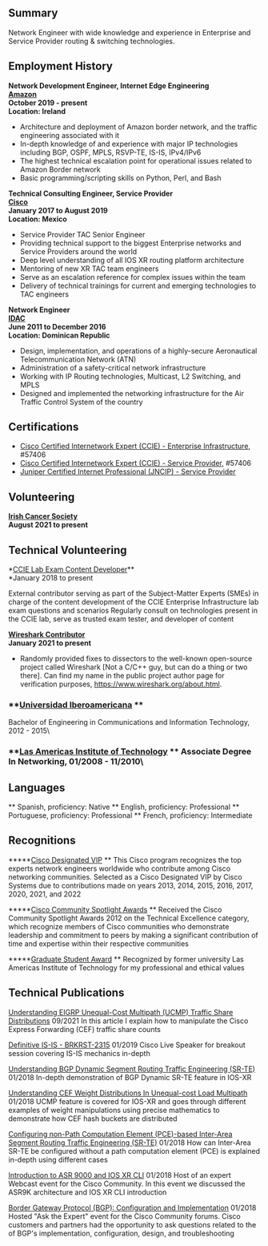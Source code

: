 ## Summary

Network Engineer with wide knowledge and experience in Enterprise and Service Provider routing & switching technologies.

## Employment History

**Network Development Engineer, Internet Edge Engineering**\
**[Amazon](https://aws.amazon.com/)**\
**October 2019 - present**\
**Location: Ireland**

* Architecture and deployment of Amazon border network, and the traffic engineering associated with it
* In-depth knowledge of and experience with major IP technologies including BGP, OSPF, MPLS, RSVP-TE, IS-IS, IPv4/IPv6
* The highest technical escalation point for operational issues related to Amazon Border network
* Basic programming/scripting skills on Python, Perl, and Bash

**Technical Consulting Engineer, Service Provider**\
**[Cisco](cisco.com/)**\
**January 2017 to August 2019**\
**Location: Mexico**


* Service Provider TAC Senior Engineer
* Providing technical support to the biggest Enterprise networks and Service Providers around the world
* Deep level understanding of all IOS XR routing platform architecture
* Mentoring of new XR TAC team engineers
* Serve as an escalation reference for complex issues within the team
* Delivery of technical trainings for current and emerging technologies to TAC engineers

**Network Engineer**\
**[IDAC](https://www.idac.gob.do/)**\
**June 2011 to December 2016**\
**Location: Dominican Republic**

* Design, implementation, and operations of a highly-secure Aeronautical Telecommunication Network (ATN)
* Administration of a safety-critical network infrastructure
* Working with IP Routing technologies, Multicast, L2 Switching, and MPLS
* Designed and implemented the networking infrastructure for the Air Traffic Control System of the country

## Certifications

* [Cisco Certified Internetwork Expert (CCIE) - Enterprise Infrastructure](https://www.cisco.com/c/en/us/training-events/training-certifications/certifications/expert.html), #57406
* [Cisco Certified Internetwork Expert (CCIE) - Service Provider](https://www.cisco.com/c/en/us/training-events/training-certifications/certifications/expert.html), #57406
* [Juniper Certified Internet Professional (JNCIP) - Service Provider](https://www.juniper.net/us/en/training/certification/tracks/service-provider-routing-switching/jncip-sp.html)

## Volunteering

**[Irish Cancer Society](https://https://www.cancer.ie/)**\
**August 2021 to present**

## Technical Volunteering

*[CCIE Lab Exam Content Developer](https://learningnetwork.cisco.com/s/article/sme-recruitment-program-overview/)**\
*January 2018 to present

External contributor serving as part of the Subject-Matter Experts (SMEs) in charge of the content development of the CCIE Enterprise Infrastructure lab exam questions and scenarios
Regularly consult on technologies present in the CCIE lab, serve as trusted exam tester, and developer of content

**[Wireshark Contributor](https://www.wireshark.org/about.html/)**\
**January 2021 to present**
* Randomly provided fixes to dissectors to the well-known open-source project called Wireshark [Not a C/C++ guy, but can do a thing or two there]. Can find my name in the public project author page for verification purposes, https://www.wireshark.org/about.html.


### **[Universidad Iberoamericana](https://www.unibe.edu.do/) **
Bachelor of Engineering in Communications and Information Technology, 2012 - 2015\

### **[Las Americas Institute of Technology](https://itla.edu.do//) ** Associate Degree In Networking, 01/2008 - 11/2010\


## Languages
** Spanish, proficiency: Native
** English, proficiency: Professional
** Portuguese, proficiency: Professional
** French, proficiency: Intermediate

## Recognitions

*****[Cisco Designated VIP](https://www.cisco.com/c/en/us/support/web/communities/vip.html) **
This Cisco program recognizes the top experts network engineers worldwide who contribute among Cisco networking communities. Selected as a Cisco Designated VIP by Cisco Systems due to contributions made on years 2013, 2014, 2015, 2016, 2017, 2020, 2021, and 2022

*****[Cisco Community Spotlight Awards](https://learningnetwork.cisco.com/s/spotlight-awards) **
Received the Cisco Community Spotlight Awards 2012 on the Technical Excellence category, which recognize members of Cisco communities who demonstrate leadership and commitment to peers by making a significant contribution of time and expertise within their respective communities

*****[Graduate Student Award](https://itla.edu.do/) **
Recognized by former university Las Americas Institute of Technology for my professional and ethical values

## Technical Publications

[Understanding EIGRP Unequal-Cost Multipath (UCMP) Traffic Share Distributions](https://is.gd/gvpoTM)
09/2021
In this article I explain how to manipulate the Cisco Express Forwarding (CEF) traffic share counts

[Definitive IS-IS - BRKRST-2315](https://bit.ly/2ZDPTEu)
01/2019
Cisco Live Speaker for breakout session covering IS-IS mechanics in-depth

[Understanding BGP Dynamic Segment Routing Traffic Engineering (SR-TE)](https://bit.ly/2Q4MkqB)
01/2018
In-depth demonstration of BGP Dynamic SR-TE feature in IOS-XR

[Understanding CEF Weight Distributions In Unequal-cost Load Multipath](https://bit.ly/2PEsFIZ)
01/2018
UCMP feature is covered for IOS-XR and goes through different examples of weight manipulations using precise mathematics to demonstrate how CEF hash buckets are distributed

[Configuring non-Path Computation Element (PCE)-based Inter-Area Segment Routing Traffic Engineering (SR-TE)](https://bit.ly/2Rm01xM)
01/2018
How can Inter-Area SR-TE be configured without a path computation element (PCE) is explained in-depth using different cases

[Introduction to ASR 9000 and IOS XR CLI](https://bit.ly/2CutlvL)
01/2018
Host of an expert Webcast event for the Cisco Community. In this event we discussed the ASR9K architecture and IOS XR CLI introduction

[Border Gateway Protocol (BGP): Configuration and Implementation](https://bit.ly/2W5BrnB)
01/2018
Hosted "Ask the Expert" event for the Cisco Community forums. Cisco customers and partners had the opportunity to ask questions related to the of BGP's implementation, configuration, design, and troubleshooting
